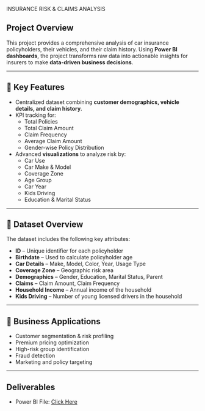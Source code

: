 INSURANCE RISK & CLAIMS ANALYSIS

## Project Overview

This project provides a comprehensive analysis of car insurance policyholders, their vehicles, and their claim history. Using **Power BI dashboards**, the project transforms raw data into actionable insights for insurers to make **data-driven business decisions**.  

---

## 🔑 Key Features
- Centralized dataset combining **customer demographics, vehicle details, and claim history**.  
- KPI tracking for:  
  - Total Policies  
  - Total Claim Amount  
  - Claim Frequency  
  - Average Claim Amount  
  - Gender-wise Policy Distribution  
- Advanced **visualizations** to analyze risk by:  
  - Car Use  
  - Car Make & Model  
  - Coverage Zone  
  - Age Group  
  - Car Year  
  - Kids Driving  
  - Education & Marital Status  

---

## 📂 Dataset Overview
The dataset includes the following key attributes:  

- **ID** – Unique identifier for each policyholder  
- **Birthdate** – Used to calculate policyholder age  
- **Car Details** – Make, Model, Color, Year, Usage Type  
- **Coverage Zone** – Geographic risk area  
- **Demographics** – Gender, Education, Marital Status, Parent  
- **Claims** – Claim Amount, Claim Frequency  
- **Household Income** – Annual income of the household  
- **Kids Driving** – Number of young licensed drivers in the household  

---

## 🚀 Business Applications
- Customer segmentation & risk profiling  
- Premium pricing optimization  
- High-risk group identification  
- Fraud detection  
- Marketing and policy targeting  

---

## Deliverables
- Power BI File: <a href="https://github.com/kalpesh2541/Online-Retail-Data-analysis/blob/main/RESULT%20(1).pbix">Click Here</a> 
